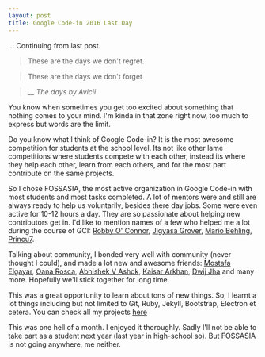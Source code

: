 ```yaml
---
layout: post
title: Google Code-in 2016 Last Day
---
```

... Continuing from last post.

> These are the days we don't regret.

>These are the days we don't forget

> *__ The days by Avicii*

You know when sometimes you get too excited about something that nothing comes to your mind. I'm kinda in that zone right now, too much to express but words are the limit.

Do you know what I think of Google Code-in? It is the most awesome competition for students at the school level. Its not like other lame competitions where students compete with each other, instead its where they help each other, learn from each others, and for the most part contribute on the same projects.

So I chose FOSSASIA, the most active organization in Google Code-in with most students and most tasks completed. A lot of mentors were and still are always ready to help us voluntarily, besides there day jobs. Some were even active for 10-12 hours a day. They are so passionate about helping new contributors get in. I'd like to mention names of a few who helped me a lot during the course of GCI: [Robby O' Connor](https://github.com/robbyoconnor), [Jigyasa Grover](https://github.com/jig08), [Mario Behling](https://github.com/mariobehling), [Princu7](https://github.com/princu7).

Talking about community, I bonded very well with community (never thought I could), and made a lot new and awesome friends: [Mostafa Elgayar](https://github.com/Elgayar), [Oana Rosca](https://github.com/oanarosca), [Abhishek V Ashok](https://github.com/Abhi2424shek/), [Kaisar Arkhan](https://github.com/yukiisbored), [Dwij Jha](https://github.com/codein-dwij) and many more. Hopefully we'll stick together for long time.

This was a great opportunity to learn about tons of new things. So, I learnt a lot things including but not limited to Git, Ruby, Jekyll, Bootstrap, Electron et cetera. You can check all my projects [here](https://github.com/ankitrgadiya)

This was one hell of a month. I enjoyed it thoroughly. Sadly I'll not be able to take part as a student next year (last year in high-school so). But FOSSASIA is not going anywhere, me neither.
